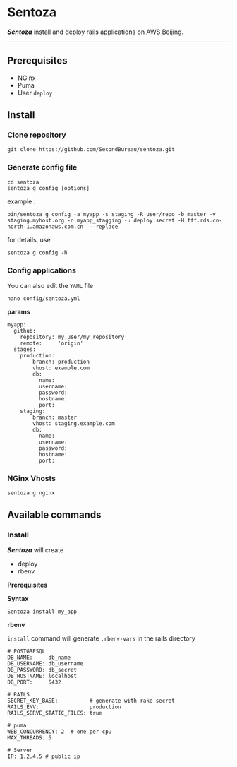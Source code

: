 # Sentoza

***Sentoza*** install and deploy rails applications on AWS Beijing.

****

## Prerequisites

* NGinx
* Puma
* User `deploy`

## Install

### Clone repository

    git clone https://github.com/SecondBureau/sentoza.git

### Generate config file

	cd sentoza
	sentoza g config [options]
	
example :

	bin/sentoza g config -a myapp -s staging -R user/repo -b master -v staging.myhost.org -n myapp_stagging -u deploy:secret -H fff.rds.cn-north-1.amazonaws.com.cn  --replace
	
for details, use	
    
    sentoza g config -h 

### Config applications

You can also edit the `YAML` file
 
    nano config/sentoza.yml

**params**

    myapp:
      github: 
        repository: my_user/my_repository
        remote:     'origin'
      stages:
        production:
        	branch: production
        	vhost: example.com
        	db:
        	  name:
        	  username:
        	  password:
        	  hostname:
        	  port:
        staging: 
        	branch: master
        	vhost: staging.example.com
        	db:
        	  name:
        	  username:
        	  password:
        	  hostname:
        	  port:
        

### NGinx Vhosts

	sentoza g nginx

## Available commands


### Install

***Sentoza*** will create 

- deploy
- rbenv

**Prerequisites**


**Syntax**

    Sentoza install my_app

**rbenv**

`install` command will generate `.rbenv-vars` in the rails directory

    # POSTGRESQL 
	DB_NAME:     db_name
	DB_USERNAME: db_username
	DB_PASSWORD: db_secret
	DB_HOSTNAME: localhost
	DB_PORT:     5432

	# RAILS
	SECRET_KEY_BASE:          # generate with rake secret
	RAILS_ENV:                production
	RAILS_SERVE_STATIC_FILES: true
	
	# puma
	WEB_CONCURRENCY: 2  # one per cpu
	MAX_THREADS: 5
	
	# Server 
	IP: 1.2.4.5 # public ip

